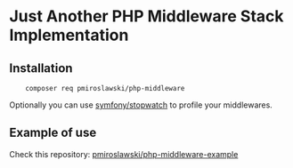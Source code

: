 # Just Another PHP Middleware Stack Implementation 

## Installation
```
    composer req pmiroslawski/php-middleware
```

Optionally you can use [symfony/stopwatch](https://packagist.org/packages/symfony/stopwatch) to profile your middlewares.

## Example of use

Check this repository: [pmiroslawski/php-middleware-example](hhttps://github.com/pmiroslawski/php-middleware-example)
